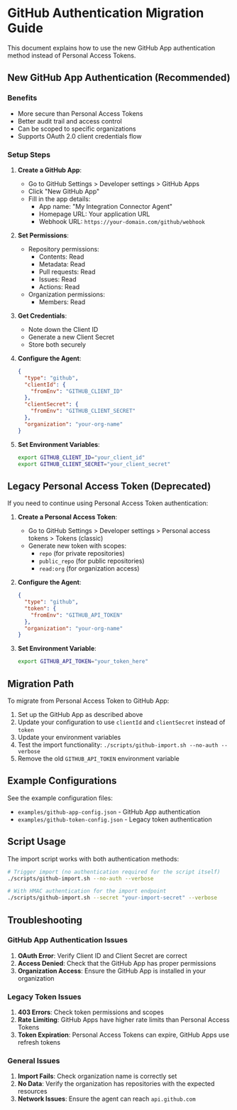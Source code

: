 # GitHub Authentication Migration Guide

This document explains how to use the new GitHub App authentication method instead of Personal Access Tokens.

## New GitHub App Authentication (Recommended)

### Benefits
- More secure than Personal Access Tokens
- Better audit trail and access control
- Can be scoped to specific organizations
- Supports OAuth 2.0 client credentials flow

### Setup Steps

1. **Create a GitHub App**:
   - Go to GitHub Settings > Developer settings > GitHub Apps
   - Click "New GitHub App"
   - Fill in the app details:
     - App name: "My Integration Connector Agent"
     - Homepage URL: Your application URL
     - Webhook URL: `https://your-domain.com/github/webhook`
   
2. **Set Permissions**:
   - Repository permissions:
     - Contents: Read
     - Metadata: Read
     - Pull requests: Read
     - Issues: Read
     - Actions: Read
   - Organization permissions:
     - Members: Read

3. **Get Credentials**:
   - Note down the Client ID
   - Generate a new Client Secret
   - Store both securely

4. **Configure the Agent**:
   ```json
   {
     "type": "github",
     "clientId": {
       "fromEnv": "GITHUB_CLIENT_ID"
     },
     "clientSecret": {
       "fromEnv": "GITHUB_CLIENT_SECRET"
     },
     "organization": "your-org-name"
   }
   ```

5. **Set Environment Variables**:
   ```bash
   export GITHUB_CLIENT_ID="your_client_id"
   export GITHUB_CLIENT_SECRET="your_client_secret"
   ```

## Legacy Personal Access Token (Deprecated)

If you need to continue using Personal Access Token authentication:

1. **Create a Personal Access Token**:
   - Go to GitHub Settings > Developer settings > Personal access tokens > Tokens (classic)
   - Generate new token with scopes:
     - `repo` (for private repositories)
     - `public_repo` (for public repositories)
     - `read:org` (for organization access)

2. **Configure the Agent**:
   ```json
   {
     "type": "github",
     "token": {
       "fromEnv": "GITHUB_API_TOKEN"
     },
     "organization": "your-org-name"
   }
   ```

3. **Set Environment Variable**:
   ```bash
   export GITHUB_API_TOKEN="your_token_here"
   ```

## Migration Path

To migrate from Personal Access Token to GitHub App:

1. Set up the GitHub App as described above
2. Update your configuration to use `clientId` and `clientSecret` instead of `token`
3. Update your environment variables
4. Test the import functionality: `./scripts/github-import.sh --no-auth --verbose`
5. Remove the old `GITHUB_API_TOKEN` environment variable

## Example Configurations

See the example configuration files:
- `examples/github-app-config.json` - GitHub App authentication
- `examples/github-token-config.json` - Legacy token authentication

## Script Usage

The import script works with both authentication methods:

```bash
# Trigger import (no authentication required for the script itself)
./scripts/github-import.sh --no-auth --verbose

# With HMAC authentication for the import endpoint
./scripts/github-import.sh --secret "your-import-secret" --verbose
```

## Troubleshooting

### GitHub App Authentication Issues

1. **OAuth Error**: Verify Client ID and Client Secret are correct
2. **Access Denied**: Check that the GitHub App has proper permissions
3. **Organization Access**: Ensure the GitHub App is installed in your organization

### Legacy Token Issues

1. **403 Errors**: Check token permissions and scopes
2. **Rate Limiting**: GitHub Apps have higher rate limits than Personal Access Tokens
3. **Token Expiration**: Personal Access Tokens can expire, GitHub Apps use refresh tokens

### General Issues

1. **Import Fails**: Check organization name is correctly set
2. **No Data**: Verify the organization has repositories with the expected resources
3. **Network Issues**: Ensure the agent can reach `api.github.com`

